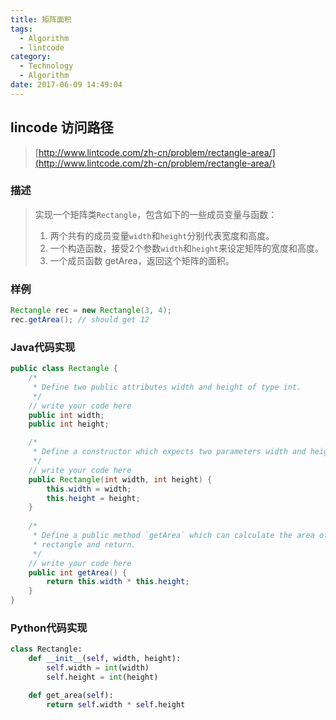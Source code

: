 ```yaml
---
title: 矩阵面积
tags:
  - Algorithm
  - lintcode
category:
  - Technology
  - Algorithm
date: 2017-06-09 14:49:04
---
```



## lincode 访问路径

> [http://www.lintcode.com/zh-cn/problem/rectangle-area/](http://www.lintcode.com/zh-cn/problem/rectangle-area/)

### 描述

> 实现一个矩阵类`Rectangle`，包含如下的一些成员变量与函数：
>
> 1. 两个共有的成员变量`width`和`height`分别代表宽度和高度。
> 2. 一个构造函数，接受2个参数`width`和`height`来设定矩阵的宽度和高度。
> 3. 一个成员函数 getArea，返回这个矩阵的面积。

### 样例

```java
Rectangle rec = new Rectangle(3, 4);
rec.getArea(); // should get 12
```

<!-- more -->

### Java代码实现

```java
public class Rectangle {
    /*
     * Define two public attributes width and height of type int.
     */
    // write your code here
    public int width;
    public int height;

    /*
     * Define a constructor which expects two parameters width and height here.
     */
    // write your code here
    public Rectangle(int width, int height) {
        this.width = width;
        this.height = height;
    }
    
    /*
     * Define a public method `getArea` which can calculate the area of the
     * rectangle and return.
     */
    // write your code here
    public int getArea() {
        return this.width * this.height;
    }
}
```

### Python代码实现

```python
class Rectangle:
    def __init__(self, width, height):
        self.width = int(width)
        self.height = int(height)

    def get_area(self):
        return self.width * self.height
```